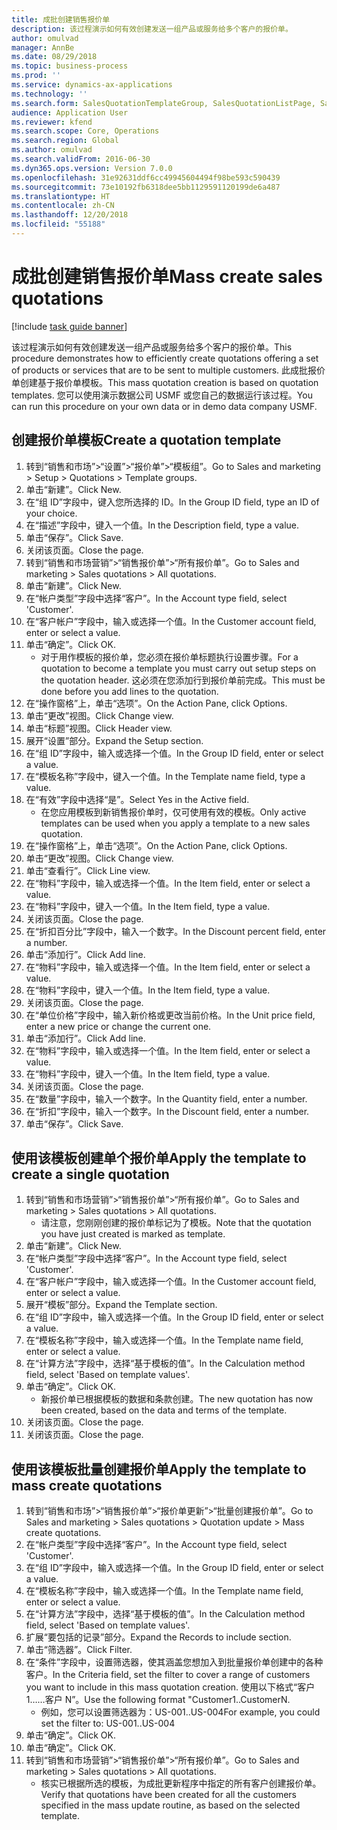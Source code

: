 ```yaml
---
title: 成批创建销售报价单
description: 该过程演示如何有效创建发送一组产品或服务给多个客户的报价单。
author: omulvad
manager: AnnBe
ms.date: 08/29/2018
ms.topic: business-process
ms.prod: ''
ms.service: dynamics-ax-applications
ms.technology: ''
ms.search.form: SalesQuotationTemplateGroup, SalesQuotationListPage, SalesCreateQuotation, SalesQuotationTable, SysQueryForm
audience: Application User
ms.reviewer: kfend
ms.search.scope: Core, Operations
ms.search.region: Global
ms.author: omulvad
ms.search.validFrom: 2016-06-30
ms.dyn365.ops.version: Version 7.0.0
ms.openlocfilehash: 31e92631ddf6cc49945604494f98be593c590439
ms.sourcegitcommit: 73e10192fb6318dee5bb1129591120199de6a487
ms.translationtype: HT
ms.contentlocale: zh-CN
ms.lasthandoff: 12/20/2018
ms.locfileid: "55188"
---
```

# <a name="mass-create-sales-quotations"></a><span data-ttu-id="84b3c-103">成批创建销售报价单</span><span class="sxs-lookup"><span data-stu-id="84b3c-103">Mass create sales quotations</span></span>

[!include [task guide banner](../../includes/task-guide-banner.md)]

<span data-ttu-id="84b3c-104">该过程演示如何有效创建发送一组产品或服务给多个客户的报价单。</span><span class="sxs-lookup"><span data-stu-id="84b3c-104">This procedure demonstrates how to efficiently create quotations offering a set of products or services that are to be sent to multiple customers.</span></span> <span data-ttu-id="84b3c-105">此成批报价单创建基于报价单模板。</span><span class="sxs-lookup"><span data-stu-id="84b3c-105">This mass quotation creation is based on quotation templates.</span></span> <span data-ttu-id="84b3c-106">您可以使用演示数据公司 USMF 或您自己的数据运行该过程。</span><span class="sxs-lookup"><span data-stu-id="84b3c-106">You can run this procedure on your own data or in demo data company USMF.</span></span>


## <a name="create-a-quotation-template"></a><span data-ttu-id="84b3c-107">创建报价单模板</span><span class="sxs-lookup"><span data-stu-id="84b3c-107">Create a quotation template</span></span>
1. <span data-ttu-id="84b3c-108">转到“销售和市场”>“设置”>“报价单”>“模板组”。</span><span class="sxs-lookup"><span data-stu-id="84b3c-108">Go to Sales and marketing > Setup > Quotations > Template groups.</span></span>
2. <span data-ttu-id="84b3c-109">单击“新建”。</span><span class="sxs-lookup"><span data-stu-id="84b3c-109">Click New.</span></span>
3. <span data-ttu-id="84b3c-110">在“组 ID”字段中，键入您所选择的 ID。</span><span class="sxs-lookup"><span data-stu-id="84b3c-110">In the Group ID field, type an ID of your choice.</span></span>
4. <span data-ttu-id="84b3c-111">在“描述”字段中，键入一个值。</span><span class="sxs-lookup"><span data-stu-id="84b3c-111">In the Description field, type a value.</span></span>
5. <span data-ttu-id="84b3c-112">单击“保存”。</span><span class="sxs-lookup"><span data-stu-id="84b3c-112">Click Save.</span></span>
6. <span data-ttu-id="84b3c-113">关闭该页面。</span><span class="sxs-lookup"><span data-stu-id="84b3c-113">Close the page.</span></span>
7. <span data-ttu-id="84b3c-114">转到“销售和市场营销”>“销售报价单”>“所有报价单”。</span><span class="sxs-lookup"><span data-stu-id="84b3c-114">Go to Sales and marketing > Sales quotations > All quotations.</span></span>
8. <span data-ttu-id="84b3c-115">单击“新建”。</span><span class="sxs-lookup"><span data-stu-id="84b3c-115">Click New.</span></span>
9. <span data-ttu-id="84b3c-116">在“帐户类型”字段中选择“客户”。</span><span class="sxs-lookup"><span data-stu-id="84b3c-116">In the Account type field, select 'Customer'.</span></span>
10. <span data-ttu-id="84b3c-117">在“客户帐户”字段中，输入或选择一个值。</span><span class="sxs-lookup"><span data-stu-id="84b3c-117">In the Customer account field, enter or select a value.</span></span>
11. <span data-ttu-id="84b3c-118">单击“确定”。</span><span class="sxs-lookup"><span data-stu-id="84b3c-118">Click OK.</span></span>
    * <span data-ttu-id="84b3c-119">对于用作模板的报价单，您必须在报价单标题执行设置步骤。</span><span class="sxs-lookup"><span data-stu-id="84b3c-119">For a quotation to become a template you must carry out  setup steps on the quotation header.</span></span> <span data-ttu-id="84b3c-120">这必须在您添加行到报价单前完成。</span><span class="sxs-lookup"><span data-stu-id="84b3c-120">This must be done before you add lines to the quotation.</span></span>   
12. <span data-ttu-id="84b3c-121">在“操作窗格”上，单击“选项”。</span><span class="sxs-lookup"><span data-stu-id="84b3c-121">On the Action Pane, click Options.</span></span>
13. <span data-ttu-id="84b3c-122">单击“更改”视图。</span><span class="sxs-lookup"><span data-stu-id="84b3c-122">Click Change view.</span></span>
14. <span data-ttu-id="84b3c-123">单击“标题”视图。</span><span class="sxs-lookup"><span data-stu-id="84b3c-123">Click Header view.</span></span>
15. <span data-ttu-id="84b3c-124">展开“设置”部分。</span><span class="sxs-lookup"><span data-stu-id="84b3c-124">Expand the Setup section.</span></span>
16. <span data-ttu-id="84b3c-125">在“组 ID”字段中，输入或选择一个值。</span><span class="sxs-lookup"><span data-stu-id="84b3c-125">In the Group ID field, enter or select a value.</span></span>
17. <span data-ttu-id="84b3c-126">在“模板名称”字段中，键入一个值。</span><span class="sxs-lookup"><span data-stu-id="84b3c-126">In the Template name field, type a value.</span></span>
18. <span data-ttu-id="84b3c-127">在“有效”字段中选择“是”。</span><span class="sxs-lookup"><span data-stu-id="84b3c-127">Select Yes in the Active field.</span></span>
    * <span data-ttu-id="84b3c-128">在您应用模板到新销售报价单时，仅可使用有效的模板。</span><span class="sxs-lookup"><span data-stu-id="84b3c-128">Only active templates can be used when you apply a template to a new sales quotation.</span></span>  
19. <span data-ttu-id="84b3c-129">在“操作窗格”上，单击“选项”。</span><span class="sxs-lookup"><span data-stu-id="84b3c-129">On the Action Pane, click Options.</span></span>
20. <span data-ttu-id="84b3c-130">单击“更改”视图。</span><span class="sxs-lookup"><span data-stu-id="84b3c-130">Click Change view.</span></span>
21. <span data-ttu-id="84b3c-131">单击“查看行”。</span><span class="sxs-lookup"><span data-stu-id="84b3c-131">Click Line view.</span></span>
22. <span data-ttu-id="84b3c-132">在“物料”字段中，输入或选择一个值。</span><span class="sxs-lookup"><span data-stu-id="84b3c-132">In the Item field, enter or select a value.</span></span>
23. <span data-ttu-id="84b3c-133">在“物料”字段中，键入一个值。</span><span class="sxs-lookup"><span data-stu-id="84b3c-133">In the Item field, type a value.</span></span>
24. <span data-ttu-id="84b3c-134">关闭该页面。</span><span class="sxs-lookup"><span data-stu-id="84b3c-134">Close the page.</span></span>
25. <span data-ttu-id="84b3c-135">在“折扣百分比”字段中，输入一个数字。</span><span class="sxs-lookup"><span data-stu-id="84b3c-135">In the Discount percent field, enter a number.</span></span>
26. <span data-ttu-id="84b3c-136">单击“添加行”。</span><span class="sxs-lookup"><span data-stu-id="84b3c-136">Click Add line.</span></span>
27. <span data-ttu-id="84b3c-137">在“物料”字段中，输入或选择一个值。</span><span class="sxs-lookup"><span data-stu-id="84b3c-137">In the Item field, enter or select a value.</span></span>
28. <span data-ttu-id="84b3c-138">在“物料”字段中，键入一个值。</span><span class="sxs-lookup"><span data-stu-id="84b3c-138">In the Item field, type a value.</span></span>
29. <span data-ttu-id="84b3c-139">关闭该页面。</span><span class="sxs-lookup"><span data-stu-id="84b3c-139">Close the page.</span></span>
30. <span data-ttu-id="84b3c-140">在“单位价格”字段中，输入新价格或更改当前价格。</span><span class="sxs-lookup"><span data-stu-id="84b3c-140">In the Unit price field, enter a new price or change the current one.</span></span>
31. <span data-ttu-id="84b3c-141">单击“添加行”。</span><span class="sxs-lookup"><span data-stu-id="84b3c-141">Click Add line.</span></span>
32. <span data-ttu-id="84b3c-142">在“物料”字段中，输入或选择一个值。</span><span class="sxs-lookup"><span data-stu-id="84b3c-142">In the Item field, enter or select a value.</span></span>
33. <span data-ttu-id="84b3c-143">在“物料”字段中，键入一个值。</span><span class="sxs-lookup"><span data-stu-id="84b3c-143">In the Item field, type a value.</span></span>
34. <span data-ttu-id="84b3c-144">关闭该页面。</span><span class="sxs-lookup"><span data-stu-id="84b3c-144">Close the page.</span></span>
35. <span data-ttu-id="84b3c-145">在“数量”字段中，输入一个数字。</span><span class="sxs-lookup"><span data-stu-id="84b3c-145">In the Quantity field, enter a number.</span></span>
36. <span data-ttu-id="84b3c-146">在“折扣”字段中，输入一个数字。</span><span class="sxs-lookup"><span data-stu-id="84b3c-146">In the Discount field, enter a number.</span></span>
37. <span data-ttu-id="84b3c-147">单击“保存”。</span><span class="sxs-lookup"><span data-stu-id="84b3c-147">Click Save.</span></span>

## <a name="apply-the-template-to-create-a-single-quotation"></a><span data-ttu-id="84b3c-148">使用该模板创建单个报价单</span><span class="sxs-lookup"><span data-stu-id="84b3c-148">Apply the template to create a single quotation</span></span>
1. <span data-ttu-id="84b3c-149">转到“销售和市场营销”>“销售报价单”>“所有报价单”。</span><span class="sxs-lookup"><span data-stu-id="84b3c-149">Go to Sales and marketing > Sales quotations > All quotations.</span></span>
    * <span data-ttu-id="84b3c-150">请注意，您刚刚创建的报价单标记为了模板。</span><span class="sxs-lookup"><span data-stu-id="84b3c-150">Note that the quotation you have just created is marked as template.</span></span>  
2. <span data-ttu-id="84b3c-151">单击“新建”。</span><span class="sxs-lookup"><span data-stu-id="84b3c-151">Click New.</span></span>
3. <span data-ttu-id="84b3c-152">在“帐户类型”字段中选择“客户”。</span><span class="sxs-lookup"><span data-stu-id="84b3c-152">In the Account type field, select 'Customer'.</span></span>
4. <span data-ttu-id="84b3c-153">在“客户帐户”字段中，输入或选择一个值。</span><span class="sxs-lookup"><span data-stu-id="84b3c-153">In the Customer account field, enter or select a value.</span></span>
5. <span data-ttu-id="84b3c-154">展开“模板”部分。</span><span class="sxs-lookup"><span data-stu-id="84b3c-154">Expand the Template section.</span></span>
6. <span data-ttu-id="84b3c-155">在“组 ID”字段中，输入或选择一个值。</span><span class="sxs-lookup"><span data-stu-id="84b3c-155">In the Group ID field, enter or select a value.</span></span>
7. <span data-ttu-id="84b3c-156">在“模板名称”字段中，输入或选择一个值。</span><span class="sxs-lookup"><span data-stu-id="84b3c-156">In the Template name field, enter or select a value.</span></span>
8. <span data-ttu-id="84b3c-157">在“计算方法”字段中，选择“基于模板的值”。</span><span class="sxs-lookup"><span data-stu-id="84b3c-157">In the Calculation method field, select 'Based on template values'.</span></span>
9. <span data-ttu-id="84b3c-158">单击“确定”。</span><span class="sxs-lookup"><span data-stu-id="84b3c-158">Click OK.</span></span>
    * <span data-ttu-id="84b3c-159">新报价单已根据模板的数据和条款创建。</span><span class="sxs-lookup"><span data-stu-id="84b3c-159">The new quotation has now been created, based on the data and terms of the template.</span></span>  
10. <span data-ttu-id="84b3c-160">关闭该页面。</span><span class="sxs-lookup"><span data-stu-id="84b3c-160">Close the page.</span></span>
11. <span data-ttu-id="84b3c-161">关闭该页面。</span><span class="sxs-lookup"><span data-stu-id="84b3c-161">Close the page.</span></span>

## <a name="apply-the-template-to-mass-create-quotations"></a><span data-ttu-id="84b3c-162">使用该模板批量创建报价单</span><span class="sxs-lookup"><span data-stu-id="84b3c-162">Apply the template to mass create quotations</span></span>
1. <span data-ttu-id="84b3c-163">转到“销售和市场”>“销售报价单”>“报价单更新”>“批量创建报价单”。</span><span class="sxs-lookup"><span data-stu-id="84b3c-163">Go to Sales and marketing > Sales quotations > Quotation update > Mass create quotations.</span></span>
2. <span data-ttu-id="84b3c-164">在“帐户类型”字段中选择“客户”。</span><span class="sxs-lookup"><span data-stu-id="84b3c-164">In the Account type field, select 'Customer'.</span></span>
3. <span data-ttu-id="84b3c-165">在“组 ID”字段中，输入或选择一个值。</span><span class="sxs-lookup"><span data-stu-id="84b3c-165">In the Group ID field, enter or select a value.</span></span>
4. <span data-ttu-id="84b3c-166">在“模板名称”字段中，输入或选择一个值。</span><span class="sxs-lookup"><span data-stu-id="84b3c-166">In the Template name field, enter or select a value.</span></span>
5. <span data-ttu-id="84b3c-167">在“计算方法”字段中，选择“基于模板的值”。</span><span class="sxs-lookup"><span data-stu-id="84b3c-167">In the Calculation method field, select 'Based on template values'.</span></span>
6. <span data-ttu-id="84b3c-168">扩展“要包括的记录”部分。</span><span class="sxs-lookup"><span data-stu-id="84b3c-168">Expand the Records to include section.</span></span>
7. <span data-ttu-id="84b3c-169">单击“筛选器”。</span><span class="sxs-lookup"><span data-stu-id="84b3c-169">Click Filter.</span></span>
8. <span data-ttu-id="84b3c-170">在“条件”字段中，设置筛选器，使其涵盖您想加入到批量报价单创建中的各种客户。</span><span class="sxs-lookup"><span data-stu-id="84b3c-170">In the Criteria field, set the filter to cover a range of customers you want to include in this mass quotation creation.</span></span> <span data-ttu-id="84b3c-171">使用以下格式“客户 1……客户 N”。</span><span class="sxs-lookup"><span data-stu-id="84b3c-171">Use the following format "Customer1..CustomerN.</span></span>
    * <span data-ttu-id="84b3c-172">例如，您可以设置筛选器为：US-001..US-004</span><span class="sxs-lookup"><span data-stu-id="84b3c-172">For example, you could set the filter to: US-001..US-004</span></span>  
9. <span data-ttu-id="84b3c-173">单击“确定”。</span><span class="sxs-lookup"><span data-stu-id="84b3c-173">Click OK.</span></span>
10. <span data-ttu-id="84b3c-174">单击“确定”。</span><span class="sxs-lookup"><span data-stu-id="84b3c-174">Click OK.</span></span>
11. <span data-ttu-id="84b3c-175">转到“销售和市场营销”>“销售报价单”>“所有报价单”。</span><span class="sxs-lookup"><span data-stu-id="84b3c-175">Go to Sales and marketing > Sales quotations > All quotations.</span></span>
    * <span data-ttu-id="84b3c-176">核实已根据所选的模板，为成批更新程序中指定的所有客户创建报价单。</span><span class="sxs-lookup"><span data-stu-id="84b3c-176">Verify that quotations have been created for all the customers specified in the mass update routine, as based on the selected template.</span></span>  

